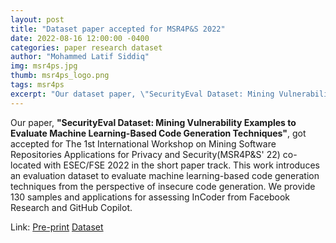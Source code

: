 ```yaml
---
layout: post
title: "Dataset paper accepted for MSR4P&S 2022"
date: 2022-08-16 12:00:00 -0400
categories: paper research dataset
author: "Mohammed Latif Siddiq"
img: msr4ps.jpg
thumb: msr4ps_logo.png
tags: msr4ps
excerpt: "Our dataset paper, \"SecurityEval Dataset: Mining Vulnerability Examples to Evaluate Machine Learning-Based Code Generation Techniques\", got accepted for The 1st International Workshop on Mining Software Repositories Applications for Privacy and Security(MSR4P&S' 22) co-located with ESEC/FSE 2022 in the short paper track."
---
```


Our paper, **"SecurityEval Dataset: Mining Vulnerability Examples to Evaluate Machine Learning-Based Code Generation Techniques"**, got accepted for The 1st International Workshop on Mining Software Repositories Applications for Privacy and Security(MSR4P&S' 22) co-located with ESEC/FSE 2022 in the short paper track. This work introduces an evaluation dataset to evaluate machine learning-based code generation techniques from the perspective of insecure code generation. We provide 130 samples and applications for assessing InCoder from Facebook Research and GitHub Copilot.

Link: <a href="https://s2e-lab.github.io/preprints/msr4ps22-preprint.pdf"> Pre-print</a> <a href="https://github.com/s2e-lab/SecurityEval">Dataset</a>